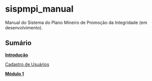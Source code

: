 # sispmpi_manual
Manual do Sistema do Plano Mineiro de Promoção da Integridade (em desenvolvimento).

## Sumário

[**Introdução**](https://github.com/thomazanderson/sispmpi_manual/blob/master/Introducao.md)

[Cadastro de Usuários](https://github.com/thomazanderson/sispmpi_manual/blob/master/cadastros.md)


[**Módulo 1**](https://github.com/thomazanderson/sispmpi_manual/blob/master/Modulo1.md)
